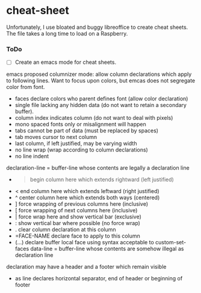 # cheat-sheet

Unfortunately, I use bloated and buggy libreoffice to create cheat sheets. The file takes a long time to load on a Raspberry.

### ToDo

- [ ] Create an emacs mode for cheat sheets.

emacs proposed columnizer mode: allow column declarations which apply to following lines.
Want to focus upon colors, but emcas does not segregate color from font.

- faces declare colors who parent defines font (allow color declaration)
- single file lacking any hidden data (do not want to retain a secondary buffer).
- column index indicates column (do not want to deal with pixels)
- mono spaced fonts only or misalignment will happen
- tabs cannot be part of data (must be replaced by spaces)
- tab moves cursor to next column
- last column, if left justified, may be varying width
- no line wrap (wrap according to column declarations)
- no line indent

declaration-line = buffer-line whose contents are legally a declaration line
- > begin column here which extends rightward (left justified)
- < end column here which extends leftward (right justified)
- ^ center column here which extends both ways (centered)
- ] force wrapping of previous columns here (inclusive)
- [ force wrapping of next columns here (inclusive)
- | force wrap here and show vertical bar (exclusive)
- : show vertical bar where possible (no force wrap)
- . clear column declaration at this column
- =FACE-NAME declare face to apply to this column 
- (...) declare buffer local face using syntax acceptable to custom-set-faces
data-line = buffer-line whose contents are somehow illegal as declaration line
 
declaration may have a header and a footer which remain visible
- as line declares horizontal separator, end of header or beginning of footer


